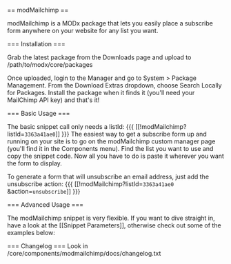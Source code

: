 == modMailchimp ==

modMailchimp is a MODx package that lets you easily place a subscribe form anywhere on your website for any list you want.

=== Installation ===

Grab the latest package from the Downloads page and upload to /path/to/modx/core/packages

Once uploaded, login to the Manager and go to System > Package Management.
From the Download Extras dropdown, choose Search Locally for Packages. Install the package when it finds it (you'll need your MailChimp API key) and that's it!

=== Basic Usage ===

The basic snippet call only needs a listId:
{{{
[[!modMailchimp?listId=`3363a41ae0`]]
}}}
The easiest way to get a subscribe form up and running on your site is to go on the modMailchimp custom manager page (you'll find it in the Components menu). Find the list you want to use and copy the snippet code. Now all you have to do is paste it wherever you want the form to display.

To generate a form that will unsubscribe an email address, just add the unsubscribe action:
{{{
[[!modMailchimp?listId=`3363a41ae0` &action=`unsubscribe`]]
}}}

=== Advanced Usage ===

The modMailchimp snippet is very flexible. If you want to dive straight in, have a look at the [[Snippet Parameters]], otherwise check out some of the examples below:

=== Changelog ===
Look in /core/components/modmailchimp/docs/changelog.txt